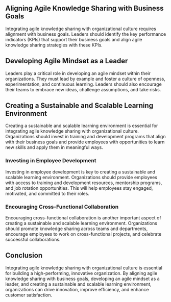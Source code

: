 
Aligning Agile Knowledge Sharing with Business Goals
----------------------------------------------------

Integrating agile knowledge sharing with organizational culture requires alignment with business goals. Leaders should identify the key performance indicators (KPIs) that support their business goals and align agile knowledge sharing strategies with these KPIs.

Developing Agile Mindset as a Leader
------------------------------------

Leaders play a critical role in developing an agile mindset within their organizations. They must lead by example and foster a culture of openness, experimentation, and continuous learning. Leaders should also encourage their teams to embrace new ideas, challenge assumptions, and take risks.

Creating a Sustainable and Scalable Learning Environment
--------------------------------------------------------

Creating a sustainable and scalable learning environment is essential for integrating agile knowledge sharing with organizational culture. Organizations should invest in training and development programs that align with their business goals and provide employees with opportunities to learn new skills and apply them in meaningful ways.

### Investing in Employee Development

Investing in employee development is key to creating a sustainable and scalable learning environment. Organizations should provide employees with access to training and development resources, mentorship programs, and job rotation opportunities. This will help employees stay engaged, motivated, and committed to their roles.

### Encouraging Cross-Functional Collaboration

Encouraging cross-functional collaboration is another important aspect of creating a sustainable and scalable learning environment. Organizations should promote knowledge sharing across teams and departments, encourage employees to work on cross-functional projects, and celebrate successful collaborations.

Conclusion
----------

Integrating agile knowledge sharing with organizational culture is essential for building a high-performing, innovative organization. By aligning agile knowledge sharing with business goals, developing an agile mindset as a leader, and creating a sustainable and scalable learning environment, organizations can drive innovation, improve efficiency, and enhance customer satisfaction.
